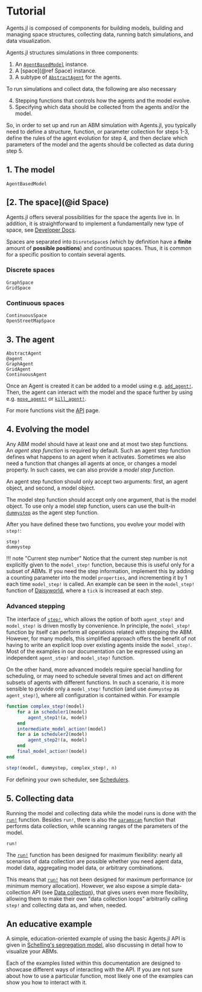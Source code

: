 # Tutorial

Agents.jl is composed of components for building models, building and managing space structures, collecting data, running batch simulations, and data visualization.

Agents.jl structures simulations in three components:

1. An [`AgentBasedModel`](@ref) instance.
1. A [space](@ref Space) instance.
1. A subtype of [`AbstractAgent`](@ref) for the agents.

To run simulations and collect data, the following are also necessary

4. Stepping functions that controls how the agents and the model evolve.
5. Specifying which data should be collected from the agents and/or the model.

So, in order to set up and run an ABM simulation with Agents.jl, you typically need to define a structure, function, or parameter collection for steps 1-3, define the rules of the agent evolution for step 4, and then declare which parameters of the model and the agents should be collected as data during step 5.

## 1. The model

```@docs
AgentBasedModel
```

## [2. The space](@id Space)
Agents.jl offers several possibilities for the space the agents live in.
In addition, it is straightforward to implement a fundamentally new type of space, see [Developer Docs](@ref).

Spaces are separated into `DisreteSpace`s (which by definition have a **finite** amount of **possible positions**) and continuous spaces.
Thus, it is common for a specific position to contain several agents.

### Discrete spaces
```@docs
GraphSpace
GridSpace
```

### Continuous spaces
```@docs
ContinuousSpace
OpenStreetMapSpace
```

## 3. The agent

```@docs
AbstractAgent
@agent
GraphAgent
GridAgent
ContinuousAgent
```

Once an Agent is created it can be added to a model using e.g. [`add_agent!`](@ref).
Then, the agent can interact with the model and the space further by using
e.g. [`move_agent!`](@ref) or [`kill_agent!`](@ref).

For more functions visit the [API](@ref) page.

## 4. Evolving the model

Any ABM model should have at least one and at most two step functions.
An _agent step function_ is required by default.
Such an agent step function defines what happens to an agent when it activates.
Sometimes we also need a function that changes all agents at once, or changes a model property. In such cases, we can also provide a _model step function_.

An agent step function should only accept two arguments: first, an agent object, and second, a model object.

The model step function should accept only one argument, that is the model object.
To use only a model step function, users can use the built-in [`dummystep`](@ref) as the agent step function.

After you have defined these two functions, you evolve your model with `step!`:
```@docs
step!
dummystep
```

!!! note "Current step number"
    Notice that the current step number is not explicitly given to the `model_step!`
    function, because this is useful only for a subset of ABMs. If you need the
    step information, implement this by adding a counting parameter into the model
    `properties`, and incrementing it by 1 each time `model_step!` is called.
    An example can be seen in the `model_step!` function of [Daisyworld](@ref),
    where a `tick` is increased at each step.

### Advanced stepping
The interface of [`step!`](@ref), which allows the option of both `agent_step!` and `model_step!` is driven mostly by convenience. In principle, the `model_step!` function by itself can perform all operations related with stepping the ABM.
However, for many models, this simplified approach offers the benefit of not having to write an explicit loop over existing agents inside the `model_step!`.
Most of the examples in our documentation can be expressed using an independent `agent_step!` and `model_step!` function.

On the other hand, more advanced models require special handling for scheduling, or may need to schedule several times and act on different subsets of agents with different functions.
In such a scenario, it is more sensible to provide only a `model_step!` function (and use `dummystep` as `agent_step!`), where all configuration is contained within.
For example
```julia
function complex_step!(model)
    for a in scheduler1(model)
        agent_step1!(a, model)
    end
    intermediate_model_action!(model)
    for a in scheduler2(model)
        agent_step2!(a, model)
    end
    final_model_action!(model)
end

step!(model, dummystep, complex_step!, n)
```

For defining your own scheduler, see [Schedulers](@ref).

## 5. Collecting data
Running the model and collecting data while the model runs is done with the [`run!`](@ref) function. Besides `run!`, there is also the [`paramscan`](@ref) function that performs data collection, while scanning ranges of the parameters of the model.

```@docs
run!
```

The [`run!`](@ref) function has been designed for maximum flexibility: nearly all scenarios of data collection are possible whether you need agent data, model data, aggregating model data, or arbitrary combinations.

This means that [`run!`](@ref) has not been designed for maximum performance (or minimum memory allocation). However, we also expose a simple data-collection API (see [Data collection](@ref)), that gives users even more flexibility, allowing them to make their own "data collection loops" arbitrarily calling `step!` and collecting data as, and when, needed.


## An educative example
A simple, education-oriented example of using the basic Agents.jl API is given in [Schelling's segregation model](@ref), also discussing in detail how to visualize your ABMs.

Each of the examples listed within this documentation are designed to showcase different ways of interacting with the API.
If you are not sure about how to use a particular function, most likely one of the examples can show you how to interact with it.
